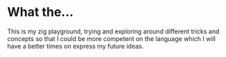 # What the...
This is my zig playground, trying and exploring around different tricks and concepts so that I could be more competent on the language which I will have a better times on express my future ideas.